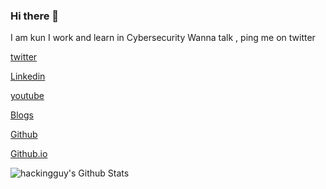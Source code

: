 ### Hi there 👋

I am kun 
I work and learn in Cybersecurity
Wanna talk , ping me on twitter

[twitter](https://twitter.com/root_tanishq)


[Linkedin](https://www.linkedin.com/in/tanishq-rathore-115033202/)


[youtube](https://www.youtube.com/channel/UC0HLRnmOx3x_hsAGAdG9VaQ)


[Blogs](https://tanishqrathore.medium.com/)


[Github](https://github.com/root-tanishq) 


[Github.io](https://root-tanishq.github.io)

<img align="left" alt="hackingguy's Github Stats" src="https://github-readme-stats.vercel.app/api?username=root-tanishq&show_icons=true&hide_border=true" />

